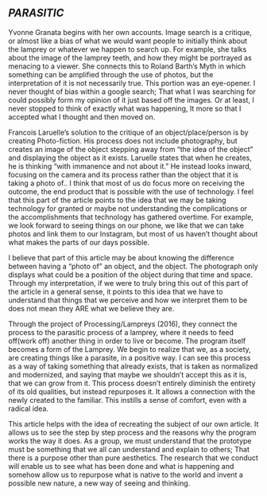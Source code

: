 *PARASITIC*
---

Yvonne Granata begins with her own accounts. Image search is a critique, or almost like a bias of what we would want people to initially think about the lamprey or whatever we happen to search up. For example, she talks about the image of the lamprey teeth, and how they might be portrayed as menacing to a viewer. She connects this to Roland Barth’s Myth in which something can be amplified through the use of photos, but the interpretation of it is not necessarily true. This portion was an eye-opener. I never thought of bias within a google search; That what I was searching for could possibly form my opinion of it just based off the images. Or at least, I never stopped to think of exactly what was happening, It more so  that I accepted what I thought and then moved on.

Francois Laruelle’s solution to the critique of an object/place/person is by creating Photo-fiction. His process does not include photography, but creates an image of the object stepping away from “the idea of the object” and displaying the object as it exists. Laruelle states that when he creates, he is thinking “with immanence and not about it.” He instead looks inward, focusing on the camera and its process rather than the object that it is taking a photo of.. I think that most of us do focus more on receiving the outcome, the end product that is possible with the use of technology. I feel that this part of the article points to the idea that we may be taking technology for granted or maybe not understanding the complications or the accomplishments that technology has gathered overtime. For example, we look forward to seeing things on our phone, we like that we can take photos and link them to our Instagram, but most of us haven’t thought about what makes the parts of our days possible.

I believe that part of this article may be about knowing the difference between having a “photo of” an object, and the object. The photograph only displays what could be a  position of the object during that time and space. Through my interpretation, if we were to truly bring this out of this part of the article in a general sense, it points to this idea that we have to understand that things that we perceive and how we interpret them to be does not mean they ARE what we believe they are. 

Through the  project of Processing/Lampreys (2016), they connect the process to the parasitic process of a lamprey, where it needs to feed off(work off) another thing in order to live or become. The program itself becomes a form of the Lamprey. We begin to realize that we, as a society, are creating things like a parasite, in a positive way. I can see this process as a way of taking something that already exists, that is taken as normalized and modernized, and saying that maybe we shouldn’t accept this as it is, that we can grow from it. This process doesn’t entirely diminish the entirety of its old qualities, but instead repurposes it. It allows a connection with the newly created to the familiar. This instills a sense of comfort, even with a radical idea. 

This article helps with the idea of recreating the subject of our own article. It allows us to see the step by step process and the reasons why the program works the way it does. As a group, we must understand that the prototype must be something that we all can understand and explain to others; That there is a purpose other than pure aesthetics. The research that we conduct will enable us to see what has been done and what is happening and somehow allow us to repurpose what is native to the world and invent a possible new nature, a new way of seeing and thinking.
